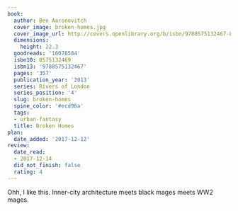 ```yaml
---
book:
  author: Ben Aaronovitch
  cover_image: broken-homes.jpg
  cover_image_url: http://covers.openlibrary.org/b/isbn/9780575132467-L.jpg
  dimensions:
    height: 22.3
  goodreads: '16078584'
  isbn10: 0575132469
  isbn13: '9780575132467'
  pages: '357'
  publication_year: '2013'
  series: Rivers of London
  series_position: '4'
  slug: broken-homes
  spine_color: '#ecd96a'
  tags:
  - urban-fantasy
  title: Broken Homes
plan:
  date_added: '2017-12-12'
review:
  date_read:
  - 2017-12-14
  did_not_finish: false
  rating: 4
---
```


Ohh, I like this. Inner-city architecture meets black mages meets WW2 mages.
